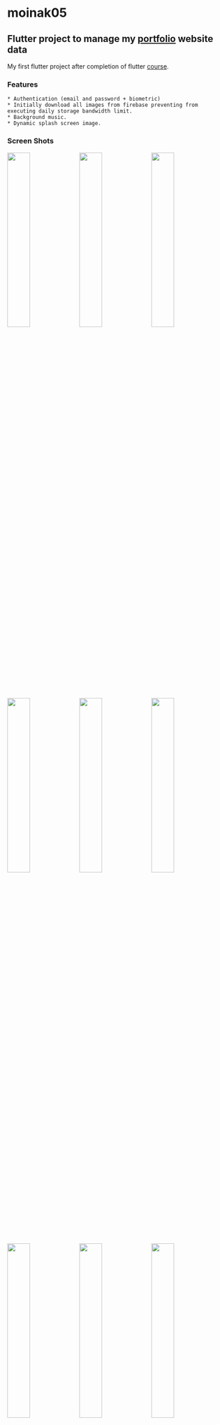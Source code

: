 # moinak05

## Flutter project to manage my <a href='https://moinak05.vercel.app'>portfolio</a> website data

My first flutter project after completion of flutter <a href="https://www.udemy.com/course/learn-flutter-dart-to-build-ios-android-apps/">course</a>.

### Features

    * Authentication (email and password + biometric)
    * Initially download all images from firebase preventing from executing daily storage bandwidth limit.
    * Background music.
    * Dynamic splash screen image.

### Screen Shots

   <img width="32%" src="https://github.com/Moinak-Majumdar/portfolio-manager/assets/99950805/c502e568-474b-4430-b36e-f8f6b4859b24"/> <img width="32%" src="https://github.com/Moinak-Majumdar/portfolio-manager/assets/99950805/fb8df8d8-c0ab-49c3-bdbf-d915daa8278d"/> <img  width="32%" src="https://github.com/Moinak-Majumdar/portfolio-manager/assets/99950805/75123a8d-6adf-451a-9461-03c6e2184d77"/> <img  width="32%" src="https://github.com/Moinak-Majumdar/portfolio-manager/assets/99950805/b095b0a7-4376-4dcc-afa9-bee48bdba031"/> <img  width="32%" src="https://github.com/Moinak-Majumdar/portfolio-manager/assets/99950805/49b98a4d-1702-4e32-b9ce-1782b12d7b46"/> <img  width="32%" src="https://github.com/Moinak-Majumdar/portfolio-manager/assets/99950805/95b800de-0f84-4645-92fc-d44ecf09a445"/> <img  width="32%" src="https://github.com/Moinak-Majumdar/portfolio-manager/assets/99950805/e2030aff-e99e-43e1-a1cf-f9fbc608fe32"/> <img  width="32%" src="https://github.com/Moinak-Majumdar/portfolio-manager/assets/99950805/210b3fbe-88a4-42e6-bfaa-1d42fced821f"/> <img  width="32%" src="https://github.com/Moinak-Majumdar/portfolio-manager/assets/99950805/8d5c9ce8-4815-4f87-b438-2c46939aad36"/>


### Preview check <a href="https://www.veed.io/view/c370d423-7cac-4e0c-adf6-57a22112d40a?panel=share">live</a>

### Music

1. Horizon - Pawel Blaszczak
2. TEARS - HEALTH
3. Legend of the Eagle Bearer (Main Theme) - The Flight
4. Outlaws From The West - Woody Jackson
5. Adrenaline - Jack Wall
6. No Turning Back - Olivier Deriviere

### Backend
 Backend of this app is created with express and mongodb (mongoose).

visit : <a href="https://github.com/Moinak-Majumdar/portfolio-server">git repository</a>

### Thanks to

1. placeholder gif from <a href='https://giphy.com/'>giphy</a>
2. My friend <a href='https://github.com/vishal-kumar-paswan'>Vishal Kumar Paswan</a> for my countless query.
